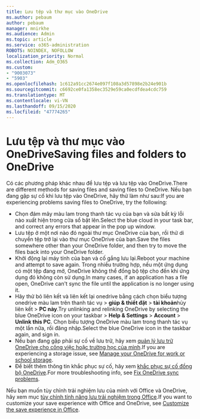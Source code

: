 ```yaml
---
title: Lưu tệp và thư mục vào OneDrive
ms.author: pebaum
author: pebaum
manager: mnirkhe
ms.audience: Admin
ms.topic: article
ms.service: o365-administration
ROBOTS: NOINDEX, NOFOLLOW
localization_priority: Normal
ms.collection: Adm_O365
ms.custom:
- "9003073"
- "5903"
ms.openlocfilehash: 1c612a91cc2674e097f108a3d57898e2b24e901b
ms.sourcegitcommit: c6692ce0fa1358ec3529e59ca0ecdfdea4cdc759
ms.translationtype: MT
ms.contentlocale: vi-VN
ms.lasthandoff: 09/15/2020
ms.locfileid: "47774265"
---
```

# <a name="saving-files-and-folders-to-onedrive"></a><span data-ttu-id="4871c-102">Lưu tệp và thư mục vào OneDrive</span><span class="sxs-lookup"><span data-stu-id="4871c-102">Saving files and folders to OneDrive</span></span>

<span data-ttu-id="4871c-103">Có các phương pháp khác nhau để lưu tệp và lưu tệp vào OneDrive.</span><span class="sxs-lookup"><span data-stu-id="4871c-103">There are different methods for saving files and saving files to OneDrive.</span></span> <span data-ttu-id="4871c-104">Nếu bạn đang gặp sự cố khi lưu tệp vào OneDrive, hãy thử làm như sau:</span><span class="sxs-lookup"><span data-stu-id="4871c-104">If you are experiencing problems saving files to OneDrive, try the following:</span></span>

- <span data-ttu-id="4871c-105">Chọn đám mây màu lam trong thanh tác vụ của bạn và sửa bất kỳ lỗi nào xuất hiện trong cửa sổ bật lên.</span><span class="sxs-lookup"><span data-stu-id="4871c-105">Select the blue cloud in your task bar, and correct any errors that appear in the pop up window.</span></span>
- <span data-ttu-id="4871c-106">Lưu tệp ở một nơi nào đó ngoài thư mục OneDrive của bạn, rồi thử di chuyển tệp trở lại vào thư mục OneDrive của bạn.</span><span class="sxs-lookup"><span data-stu-id="4871c-106">Save the files somewhere other than your OneDrive folder, and then try to move the files back into your OneDrive folder.</span></span>
- <span data-ttu-id="4871c-107">Khởi động lại máy tính của bạn và cố gắng lưu lại.</span><span class="sxs-lookup"><span data-stu-id="4871c-107">Reboot your machine and attempt to save again.</span></span> <span data-ttu-id="4871c-108">Trong nhiều trường hợp, nếu một ứng dụng có một tệp đang mở, OneDrive không thể đồng bộ tệp cho đến khi ứng dụng đó không còn sử dụng.</span><span class="sxs-lookup"><span data-stu-id="4871c-108">In many cases, if an application has a file open, OneDrive can't sync the file until the application is no longer using it.</span></span>    
- <span data-ttu-id="4871c-109">Hãy thử bỏ liên kết và liên kết lại onedrive bằng cách chọn biểu tượng onedrive màu lam trên thanh tác vụ > **giúp & thiết đặt**  >  **tài khoản**hủy liên kết  >  **PC này**.</span><span class="sxs-lookup"><span data-stu-id="4871c-109">Try unlinking and relinking OneDrive by selecting the blue OneDrive icon on your taskbar > **Help & Settings** > **Account** > **Unlink this PC**.</span></span> <span data-ttu-id="4871c-110">Chọn biểu tượng OneDrive màu lam trong thanh tác vụ một lần nữa, rồi đăng nhập.</span><span class="sxs-lookup"><span data-stu-id="4871c-110">Select the blue OneDrive icon in the taskbar again, and sign in.</span></span>
- <span data-ttu-id="4871c-111">Nếu bạn đang gặp phải sự cố về lưu trữ, hãy xem [quản lý lưu trữ OneDrive cho công việc hoặc trường học của mình](https://support.microsoft.com/office/manage-your-onedrive-for-work-or-school-storage-31519161-059c-4764-b6f8-f5cd29f7fe68).</span><span class="sxs-lookup"><span data-stu-id="4871c-111">If you are experiencing a storage issue, see [Manage your OneDrive for work or school storage](https://support.microsoft.com/office/manage-your-onedrive-for-work-or-school-storage-31519161-059c-4764-b6f8-f5cd29f7fe68).</span></span>
- <span data-ttu-id="4871c-112">Để biết thêm thông tin khắc phục sự cố, hãy xem [khắc phục sự cố đồng bộ OneDrive](https://docs.microsoft.com/alchemyinsights/fix-onedrive-sync-issues).</span><span class="sxs-lookup"><span data-stu-id="4871c-112">For more troubleshooting info, see [Fix OneDrive sync problems](https://docs.microsoft.com/alchemyinsights/fix-onedrive-sync-issues).</span></span>  

<span data-ttu-id="4871c-113">Nếu bạn muốn tùy chỉnh trải nghiệm lưu của mình với Office và OneDrive, hãy xem mục [tùy chỉnh tính năng lưu trải nghiệm trong Office](https://support.microsoft.com/office/customize-the-save-experience-in-office-786200a7-f5f2-4d26-a3ae-b78c60dd5d3b).</span><span class="sxs-lookup"><span data-stu-id="4871c-113">If you want to customize your save experience with Office and OneDrive, see [Customize the save experience in Office](https://support.microsoft.com/office/customize-the-save-experience-in-office-786200a7-f5f2-4d26-a3ae-b78c60dd5d3b).</span></span>
